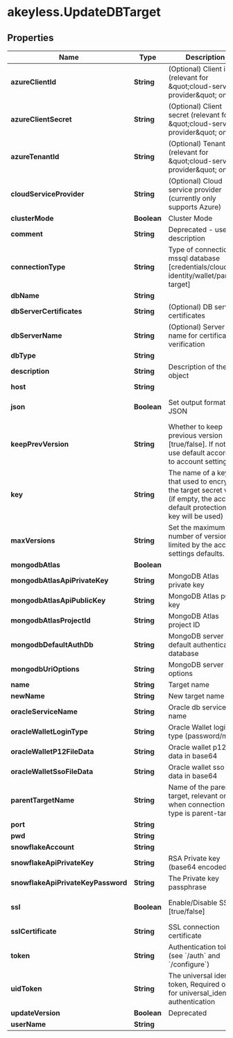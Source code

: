 # akeyless.UpdateDBTarget

## Properties

Name | Type | Description | Notes
------------ | ------------- | ------------- | -------------
**azureClientId** | **String** | (Optional) Client id (relevant for \&quot;cloud-service-provider\&quot; only) | [optional] 
**azureClientSecret** | **String** | (Optional) Client secret (relevant for \&quot;cloud-service-provider\&quot; only) | [optional] 
**azureTenantId** | **String** | (Optional) Tenant id (relevant for \&quot;cloud-service-provider\&quot; only) | [optional] 
**cloudServiceProvider** | **String** | (Optional) Cloud service provider (currently only supports Azure) | [optional] 
**clusterMode** | **Boolean** | Cluster Mode | [optional] 
**comment** | **String** | Deprecated - use description | [optional] 
**connectionType** | **String** | Type of connection to mssql database [credentials/cloud-identity/wallet/parent-target] | [default to &#39;credentials&#39;]
**dbName** | **String** |  | [optional] 
**dbServerCertificates** | **String** | (Optional) DB server certificates | [optional] 
**dbServerName** | **String** | (Optional) Server name for certificate verification | [optional] 
**dbType** | **String** |  | 
**description** | **String** | Description of the object | [optional] 
**host** | **String** |  | [optional] 
**json** | **Boolean** | Set output format to JSON | [optional] [default to false]
**keepPrevVersion** | **String** | Whether to keep previous version [true/false]. If not set, use default according to account settings | [optional] 
**key** | **String** | The name of a key that used to encrypt the target secret value (if empty, the account default protectionKey key will be used) | [optional] 
**maxVersions** | **String** | Set the maximum number of versions, limited by the account settings defaults. | [optional] 
**mongodbAtlas** | **Boolean** |  | [optional] 
**mongodbAtlasApiPrivateKey** | **String** | MongoDB Atlas private key | [optional] 
**mongodbAtlasApiPublicKey** | **String** | MongoDB Atlas public key | [optional] 
**mongodbAtlasProjectId** | **String** | MongoDB Atlas project ID | [optional] 
**mongodbDefaultAuthDb** | **String** | MongoDB server default authentication database | [optional] 
**mongodbUriOptions** | **String** | MongoDB server URI options | [optional] 
**name** | **String** | Target name | 
**newName** | **String** | New target name | [optional] 
**oracleServiceName** | **String** | Oracle db service name | [optional] 
**oracleWalletLoginType** | **String** | Oracle Wallet login type (password/mtls) | [optional] 
**oracleWalletP12FileData** | **String** | Oracle wallet p12 file data in base64 | [optional] 
**oracleWalletSsoFileData** | **String** | Oracle wallet sso file data in base64 | [optional] 
**parentTargetName** | **String** | Name of the parent target, relevant only when connection-type is parent-target | [optional] 
**port** | **String** |  | [optional] 
**pwd** | **String** |  | [optional] 
**snowflakeAccount** | **String** |  | [optional] 
**snowflakeApiPrivateKey** | **String** | RSA Private key (base64 encoded) | [optional] 
**snowflakeApiPrivateKeyPassword** | **String** | The Private key passphrase | [optional] 
**ssl** | **Boolean** | Enable/Disable SSL [true/false] | [optional] [default to false]
**sslCertificate** | **String** | SSL connection certificate | [optional] 
**token** | **String** | Authentication token (see &#x60;/auth&#x60; and &#x60;/configure&#x60;) | [optional] 
**uidToken** | **String** | The universal identity token, Required only for universal_identity authentication | [optional] 
**updateVersion** | **Boolean** | Deprecated | [optional] 
**userName** | **String** |  | [optional] 


